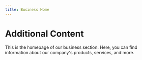 ```yaml
---
title: Business Home
---
```




# Additional Content

This is the homepage of our business section. Here, you can find information about our company's products, services, and more.


<ClientOnly>
  <YourVueComponent />
</ClientOnly>
